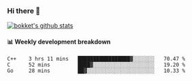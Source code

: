 ### Hi there 👋
[![bokket's github stats](https://github-readme-stats.vercel.app/api?username=bokket&show_icons=true&count_private=true)](https://github.com/anuraghazra/github-readme-stats)

#### :bar_chart: Weekly development breakdown
<!--START_SECTION:waka-->
```text
C++    3 hrs 11 mins   █████████████████▓░░░░░░░   70.47 % 
C      52 mins         ████▓░░░░░░░░░░░░░░░░░░░░   19.20 % 
Go     28 mins         ██▓░░░░░░░░░░░░░░░░░░░░░░   10.33 % 
```
<!--END_SECTION:waka-->
